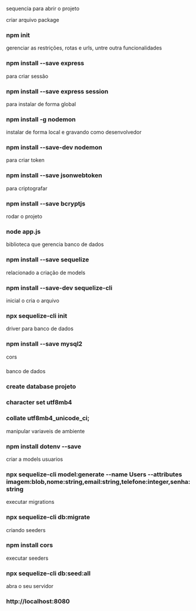 sequencia para abrir o projeto

criar arquivo package
### npm init

gerenciar as restrições, rotas e urls, untre outra funcionalidades
### npm install --save express

para criar sessão
### npm install --save express session

para instalar de forma global
### npm install -g nodemon

instalar de forma local e gravando como desenvolvedor 
### npm install --save-dev nodemon

para criar token
###  npm install --save jsonwebtoken

para criptografar
### npm install --save bcryptjs

rodar o projeto
### node app.js

biblioteca que gerencia banco de dados
### npm install --save sequelize

relacionado a criação de models
### npm install --save-dev sequelize-cli

inicial o cria o arquivo
### npx sequelize-cli init

driver para banco de dados
### npm install --save mysql2

cors
###

banco de dados
### create database projeto 
### character set utf8mb4
### collate utf8mb4_unicode_ci;

manipular variaveis de ambiente
### npm install dotenv --save 

criar a models usuarios
### npx sequelize-cli model:generate --name Users --attributes imagem:blob,nome:string,email:string,telefone:integer,senha:string

executar migrations
### npx sequelize-cli db:migrate

criando seeders
###  npm install cors

executar seeders
### npx sequelize-cli db:seed:all

abra o seu servidor
### http://localhost:8080


